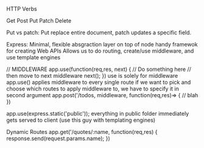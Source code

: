 HTTP Verbs

Get
Post
Put
Patch
Delete

Put vs patch:
Put replace entire document, patch updates a specific field.

Express: Minimal, flexible absgraction layer on top of node
handy framewok for creating Web APIs
Allows us to do routing, create/use middleware, and use template engines

// MIDDLEWARE
app.use(function(req,res, next) {
// Do something here
// then move to next middleware
next();
})
use is solely for middleware
app.use() applies middleware to every single route
if we want to pick and choose which routes to apply middleware to, we have to
specify it in second argument
app.post('/todos, middleware, function(req,res)=> {
// blah
})

app.use(express.static('public'));
everything in public folder immediately gets served to client
(use this guy with templating engines)

Dynamic Routes
app.get('/quotes/:name, function(req,res) {
response.send(request.params.name);
})
